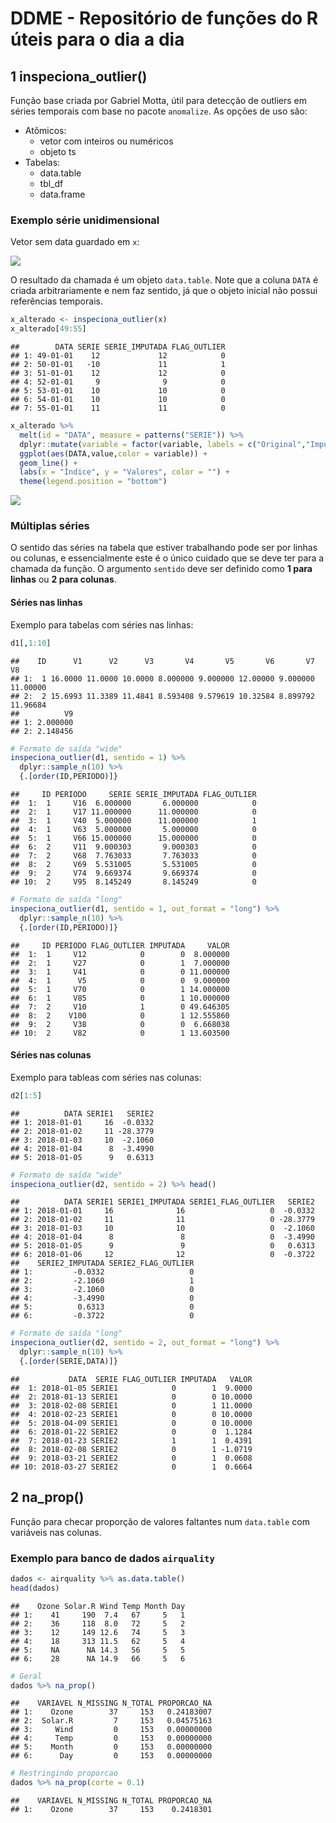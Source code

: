 
DDME - Repositório de funções do R úteis para o dia a dia
=========================================================

1 inspeciona\_outlier()
-----------------------

Função base criada por Gabriel Motta, útil para detecção de outliers em séries temporais com base no pacote `anomalize`. As opções de uso são:

-   Atômicos:
    -   vetor com inteiros ou numéricos
    -   objeto ts
-   Tabelas:
    -   data.table
    -   tbl\_df
    -   data.frame

### Exemplo série unidimensional

Vetor sem data guardado em `x`:

![](README_figs/README-unnamed-chunk-1-1.png)

O resultado da chamada é um objeto `data.table`. Note que a coluna `DATA` é criada arbitrariamente e nem faz sentido, já que o objeto inicial não possui referências temporais.

``` r
x_alterado <- inspeciona_outlier(x)
x_alterado[49:55]
```

    ##        DATA SERIE SERIE_IMPUTADA FLAG_OUTLIER
    ## 1: 49-01-01    12             12            0
    ## 2: 50-01-01   -10             11            1
    ## 3: 51-01-01    12             12            0
    ## 4: 52-01-01     9              9            0
    ## 5: 53-01-01    10             10            0
    ## 6: 54-01-01    10             10            0
    ## 7: 55-01-01    11             11            0

``` r
x_alterado %>% 
  melt(id = "DATA", measure = patterns("SERIE")) %>% 
  dplyr::mutate(variable = factor(variable, labels = c("Original","Imputada"))) %>% {.[]} %>% 
  ggplot(aes(DATA,value,color = variable)) +
  geom_line() +
  labs(x = "Índice", y = "Valores", color = "") + 
  theme(legend.position = "bottom")
```

![](README_figs/README-unnamed-chunk-3-1.png)

### Múltiplas séries

O sentido das séries na tabela que estiver trabalhando pode ser por linhas ou colunas, e essencialmente este é o único cuidado que se deve ter para a chamada da função. O argumento `sentido` deve ser definido como **1 para linhas** ou **2 para colunas**.

#### Séries nas linhas

Exemplo para tabelas com séries nas linhas:

``` r
d1[,1:10]
```

    ##    ID      V1      V2      V3       V4       V5       V6       V7       V8
    ## 1:  1 16.0000 11.0000 10.0000 8.000000 9.000000 12.00000 9.000000 11.00000
    ## 2:  2 15.6993 11.3389 11.4841 8.593408 9.579619 10.32584 8.899792 11.96684
    ##          V9
    ## 1: 2.000000
    ## 2: 2.148456

``` r
# Formato de saída "wide"
inspeciona_outlier(d1, sentido = 1) %>% 
  dplyr::sample_n(10) %>% 
  {.[order(ID,PERIODO)]}
```

    ##     ID PERIODO     SERIE SERIE_IMPUTADA FLAG_OUTLIER
    ##  1:  1     V16  6.000000       6.000000            0
    ##  2:  1     V17 11.000000      11.000000            0
    ##  3:  1     V40  5.000000      11.000000            1
    ##  4:  1     V63  5.000000       5.000000            0
    ##  5:  1     V66 15.000000      15.000000            0
    ##  6:  2     V11  9.000303       9.000303            0
    ##  7:  2     V68  7.763033       7.763033            0
    ##  8:  2     V69  5.531005       5.531005            0
    ##  9:  2     V74  9.669374       9.669374            0
    ## 10:  2     V95  8.145249       8.145249            0

``` r
# Formato de saída "long"
inspeciona_outlier(d1, sentido = 1, out_format = "long") %>% 
  dplyr::sample_n(10) %>% 
  {.[order(ID,PERIODO)]}
```

    ##     ID PERIODO FLAG_OUTLIER IMPUTADA     VALOR
    ##  1:  1     V12            0        0  8.000000
    ##  2:  1     V27            0        1  7.000000
    ##  3:  1     V41            0        0 11.000000
    ##  4:  1      V5            0        0  9.000000
    ##  5:  1     V70            0        1 14.000000
    ##  6:  1     V85            0        1 10.000000
    ##  7:  2     V10            1        0 49.646305
    ##  8:  2    V100            0        1 12.555860
    ##  9:  2     V38            0        0  6.668038
    ## 10:  2     V82            0        1 13.603500

#### Séries nas colunas

Exemplo para tableas com séries nas colunas:

``` r
d2[1:5]
```

    ##          DATA SERIE1   SERIE2
    ## 1: 2018-01-01     16  -0.0332
    ## 2: 2018-01-02     11 -28.3779
    ## 3: 2018-01-03     10  -2.1060
    ## 4: 2018-01-04      8  -3.4990
    ## 5: 2018-01-05      9   0.6313

``` r
# Formato de saída "wide"
inspeciona_outlier(d2, sentido = 2) %>% head()
```

    ##          DATA SERIE1 SERIE1_IMPUTADA SERIE1_FLAG_OUTLIER   SERIE2
    ## 1: 2018-01-01     16              16                   0  -0.0332
    ## 2: 2018-01-02     11              11                   0 -28.3779
    ## 3: 2018-01-03     10              10                   0  -2.1060
    ## 4: 2018-01-04      8               8                   0  -3.4990
    ## 5: 2018-01-05      9               9                   0   0.6313
    ## 6: 2018-01-06     12              12                   0  -0.3722
    ##    SERIE2_IMPUTADA SERIE2_FLAG_OUTLIER
    ## 1:         -0.0332                   0
    ## 2:         -2.1060                   1
    ## 3:         -2.1060                   0
    ## 4:         -3.4990                   0
    ## 5:          0.6313                   0
    ## 6:         -0.3722                   0

``` r
# Formato de saída "long"
inspeciona_outlier(d2, sentido = 2, out_format = "long") %>% 
  dplyr::sample_n(10) %>% 
  {.[order(SERIE,DATA)]}
```

    ##           DATA  SERIE FLAG_OUTLIER IMPUTADA   VALOR
    ##  1: 2018-01-05 SERIE1            0        1  9.0000
    ##  2: 2018-01-13 SERIE1            0        0 10.0000
    ##  3: 2018-02-08 SERIE1            0        1 11.0000
    ##  4: 2018-02-23 SERIE1            0        0 10.0000
    ##  5: 2018-04-09 SERIE1            0        0 10.0000
    ##  6: 2018-01-22 SERIE2            0        0  1.1284
    ##  7: 2018-01-23 SERIE2            1        1  0.4391
    ##  8: 2018-02-08 SERIE2            0        1 -1.0719
    ##  9: 2018-03-21 SERIE2            0        1  0.0608
    ## 10: 2018-03-27 SERIE2            0        1  0.6664

2 na\_prop()
------------

Função para checar proporção de valores faltantes num `data.table` com variáveis nas colunas.

### Exemplo para banco de dados `airquality`

``` r
dados <- airquality %>% as.data.table()
head(dados)
```

    ##    Ozone Solar.R Wind Temp Month Day
    ## 1:    41     190  7.4   67     5   1
    ## 2:    36     118  8.0   72     5   2
    ## 3:    12     149 12.6   74     5   3
    ## 4:    18     313 11.5   62     5   4
    ## 5:    NA      NA 14.3   56     5   5
    ## 6:    28      NA 14.9   66     5   6

``` r
# Geral
dados %>% na_prop()
```

    ##    VARIAVEL N_MISSING N_TOTAL PROPORCAO_NA
    ## 1:    Ozone        37     153   0.24183007
    ## 2:  Solar.R         7     153   0.04575163
    ## 3:     Wind         0     153   0.00000000
    ## 4:     Temp         0     153   0.00000000
    ## 5:    Month         0     153   0.00000000
    ## 6:      Day         0     153   0.00000000

``` r
# Restringindo proporcao
dados %>% na_prop(corte = 0.1)
```

    ##    VARIAVEL N_MISSING N_TOTAL PROPORCAO_NA
    ## 1:    Ozone        37     153    0.2418301
